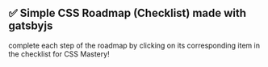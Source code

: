 ## ✅ Simple CSS Roadmap (Checklist) made with gatsbyjs

complete each step of the roadmap by clicking on its corresponding item in the checklist
for CSS Mastery!
